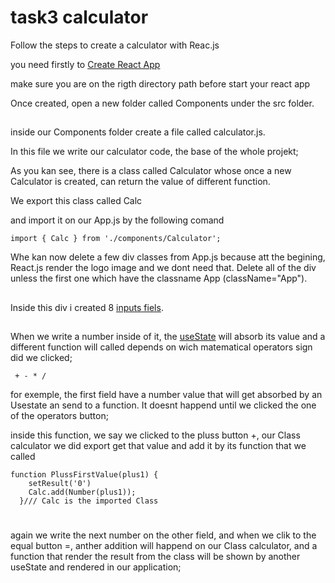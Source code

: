 # task3 calculator

Follow the steps to create a calculator with Reac.js

you need firstly to  [Create React App](https://github.com/facebook/create-react-app)

make sure you are on the rigth directory path before start your react app 

Once created, open a new folder called Components under the src folder.
##
inside our Components folder create a
file called calculator.js. 

In this file we write our calculator code, the base of the whole projekt;

As you kan see, there is a class called Calculator whose 
once a new Calculator is created, can return the value of different function.

We export this class called Calc

and import it on our App.js by the following comand 
```
import { Calc } from './components/Calculator';
```

Whe kan now delete a few div classes from App.js because att the begining, React.js render the logo image and we dont need that.
 Delete all of the div unless the first one which have the classname App (className="App").
 ##
  Inside this div i created 8 [inputs fiels](https://www.w3schools.com/jsref/dom_obj_text.asp).
  ##
   When we write a number inside of it, the [useState](https://www.w3schools.com/react/react_usestate.asp#:~:text=The%20React%20useState%20Hook%20allows,be%20tracking%20in%20an%20application.) will absorb its value and a different function will called depends on wich matematical operators sign did we clicked;
  
     + - * /  

for exemple, the first field have a number value that will get absorbed by an Usestate an send to a function. It doesnt happend until we clicked the one of the operators button; 

inside this function, we say we clicked to the pluss button +, our Class calculator we did export get that value and add it by its function that we called
```
function PlussFirstValue(plus1) {
    setResult('0')
    Calc.add(Number(plus1));    
  }/// Calc is the imported Class

```
#
 again we write the next number on the other field, and when we clik to the equal button =, anther addition will happend on our Class calculator, and a function that render the result from the class will be shown by another useState and rendered in our application;

 


 


